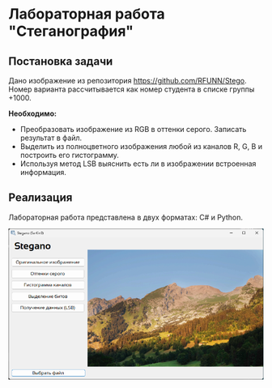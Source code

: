 # Лабораторная работа "Стеганография"

## Постановка задачи

Дано изображение из репозитория https://github.com/RFUNN/Stego. Номер варианта рассчитывается как номер студента в списке группы +1000.

**Необходимо:**

- Преобразовать изображение из RGB в оттенки серого. Записать результат в файл.
- Выделить из полноцветного изображения любой из каналов R, G, B и построить его гистограмму.
- Используя метод LSB выяснить есть ли в изображении встроенная информация.

## Реализация

Лабораторная работа представлена в двух форматах: C# и Python.

![Реализация на C#](images/image.png)

